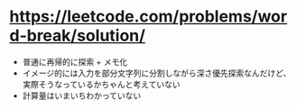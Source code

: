 # https://leetcode.com/problems/word-break/solution/

- 普通に再帰的に探索 + メモ化
- イメージ的には入力を部分文字列に分割しながら深さ優先探索なんだけど、実際そうなっているかちゃんと考えていない
- 計算量はいまいちわかっていない
